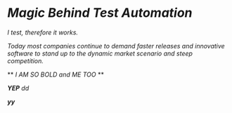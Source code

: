 # _Magic Behind Test Automation_

_I test, therefore it works._

_Today most companies continue to demand faster releases and innovative software to stand up to the dynamic market scenario and steep competition._

** _I AM SO BOLD and ME TOO_ **    

**_YEP_**   *dd*

<strong>*yy*</strong>
